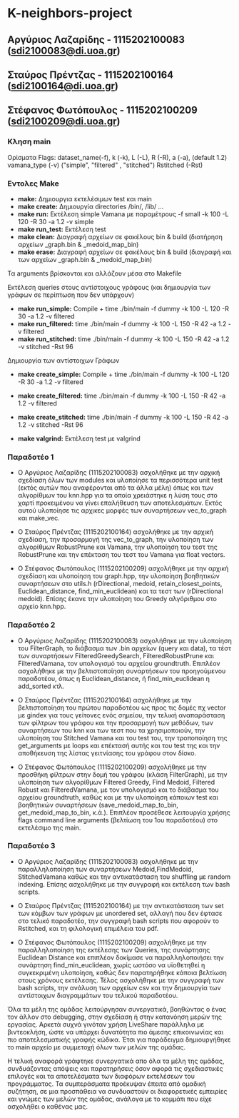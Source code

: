 # K-neighbors-project
## Αργύριος Λαζαρίδης  - 1115202100083 (sdi2100083@di.uoa.gr)
## Σταύρος Πρέντζας    - 1115202100164 (sdi2100164@di.uoa.gr) 
## Στέφανος Φωτόπουλος - 1115202100209 (sdi2100209@di.uoa.gr)


### Κληση main

Ορίσματα
Flags:     dataset_name(-f), 
            k (-k), 
            L (-L), 
            R (-R), 
            a (-a),                 (default 1.2)
            vamana_type (-v)        ("simple", "filtered" , "stitched")
            Rstitched (-Rst) 


### Εντολες Make

- **make:**             Δημιουργια εκτελέσιμων test και main
- **make create:**      Δημιουργία directories /bin/, /lib/ ... 
- **make run:**         Εκτέλεση simple Vamana με παραμέτρους -f small -k 100 -L 120 -R 30 -a 1.2 -v simple
- **make run_test:**    Εκτέλεση test 
- **make clean:**       Διαγραφή αρχείων σε φακέλους bin & build (διατήρηση αρχείων _graph.bin & _medoid_map_bin)
- **make erase:**       Διαγραφή αρχείων σε φακέλους bin & build (διαγραφή και των αρχείων _graph.bin & _medoid_map_bin)

Τα arguments βρίσκονται και αλλάζουν μέσα στο Makefile

Εκτέλεση queries στους αντίστοιχους γράφους (και δημιουργία των γράφων σε περίπτωση που δεν υπάρχουν)
- **make run_simple:**      Compile + time ./bin/main  -f dummy -k 100 -L 120 -R 30 -a 1.2 -v filtered 
- **make run_filtered:**    time ./bin/main  -f dummy -k 100 -L 150 -R 42 -a 1.2 -v filtered 
- **make run_stitched:**    time ./bin/main  -f dummy -k 100 -L 150 -R 42 -a 1.2 -v stitched -Rst 96

Δημιουργία των αντίστοιχων Γράφων
- **make create_simple:**      Compile + time ./bin/main  -f dummy -k 100 -L 120 -R 30 -a 1.2 -v filtered 
- **make create_filtered:**    time ./bin/main  -f dummy -k 100 -L 150 -R 42 -a 1.2 -v filtered 
- **make create_stitched:**    time ./bin/main  -f dummy -k 100 -L 150 -R 42 -a 1.2 -v stitched -Rst 96

- **make valgrind:**        Εκτέλεση test με valgrind


### Παραδοτέο 1
- Ο Αργύριος Λαζαρίδης (1115202100083) ασχολήθηκε με την αρχική σχεδίαση όλων των modules και υλοποίησε τα περισσότερα unit test (εκτός αυτών που αναφέρονται από τα άλλα μέλη) όπως και των αλγορίθμων του knn.hpp για τα οποία χρειάστηκε η λύση τους στο χαρτί προκειμένου να γίνει επαλήθευση των αποτελεσμάτων. Εκτός αυτού υλοποίησε τις αρχικες μορφές των συναρτήσεων vec_to_graph και make_vec.

- Ο Σταύρος Πρέντζας (1115202100164) ασχολήθηκε με την αρχική σχεδίαση, την προσαρμογή της vec_to_graph, την υλοποίηση των αλγορίθμων RobustPrune και Vamana, την υλοποίηση του τεστ της RobustPrune και την επέκταση του τεστ του Vamana για float vectors.

- Ο Στέφανος Φωτόπουλος (1115202100209) ασχολήθηκε με την αρχική σχεδίαση και υλοποίηση του graph.hpp, την υλοποίηση βοηθητικών συναρτήσεων στο utils.h (rDirectional, medoid, retain_closest_points, Euclidean_distance, find_min_euclidean) και τα τεστ των (rDirectional medoid). Επίσης έκανε την υλοποίηση του Greedy αλγόριθμου στο αρχείο knn.hpp.

### Παραδοτέο 2
- Ο Αργύριος Λαζαρίδης (1115202100083) ασχολήθηκε με την υλοποίηση του FilterGraph, το διάβασμα των .bin αρχείων (query και data), τα τέστ των συναρτήσεων FilteredGreedySearch, FilteredRobustPrune και FilteredVamana, τον υπολογισμό του αρχείου groundtruth. Επιπλέον ασχολήθηκε με την βελτιστοποίηση συναρτήσεων του προηγούμενου παραδοτέου, όπως η Εuclidean_distance, ή find_min_euclidean η add_sorted κτλ.

- Ο Σταύρος Πρέντζας (1115202100164) ασχολήθηκε με την βελτιστοποίηση του πρώτου παραδοτέου ως προς τις δομές πχ vector με gindex για τους γείτονες ενός σημείου, την τελική αναπαράσταση των φίλτρων του γράφου και την προσαρμογή των μεθόδων, των συναρτήσεων του knn και των τεστ που τα χρησιμοποιούν, την υλοποίηση του Stitched Vamana και του test του, την τροποποίηση της get_arguments με loops και επέκτασή αυτής και του test της και την αποθήκευση της λίστας γειτνίασης του γράφου στον δίσκο.

- Ο Στέφανος Φωτόπουλος (1115202100209) ασχολήθηκε με την προσθήκη φίλτρων στην δομή του γράφου (κλάση FilterGraph), με την υλοποίηση των αλγορίθμων Filtered Greedy, Find Medoid, Filtered Robust και FilteredVamana, με τον υπολογισμό και το διάβασμα του αρχείου groundtruth, καθώς και με την υλοποίηση κάποιων test και βοηθητικών συναρτήσεων (save_medoid_map_to_bin, get_medoid_map_to_bin, κ.ά.). Επιπλέον προσέθεσε λειτουργία χρήσης flags command line arguments (βελτίωση του 1ου παραδοτέου) στο εκτελέσιμο της main.




### Παραδοτέο 3
- Ο Αργύριος Λαζαρίδης (1115202100083) ασχολήθηκε με την παραλληλοποίηση των συναρτήσεων Medoid,FindMedoid, StitchedVamana καθώς και την αντικατάσταση του shuffling με random indexing. Επίσης ασχολήθηκε με την συγγραφή και εκτέλεση των bash scripts.


- Ο Σταύρος Πρέντζας (1115202100164) με την αντικατάσταση των set των κόμβων των γράφων με unordered set, αλλαγή που δεν έφτασε στο τελικό παραδοτέο, την συγγραφή bash scripts που αφορούν το Rstitched, και τη φιλολογική επιμέλεια του pdf.


- Ο Στέφανος Φωτόπουλος (1115202100209) ασχολήθηκε με την παραλληλοποίηση της εκτέλεσης των Queries, της συνάρτησης Euclidean Distance και επιπλέον δοκίμασε να παραλληλοποιήσει την συνάρτηση find_min_euclidean, χωρίς ωστόσο να υϊοθετηθεί η συγκεκριμένη υλοποίηση, καθώς δεν παρατηρήθηκε κάποια βελτίωση στους χρόνους εκτέλεσης. Τέλος ασχολήθηκε με την συγγραφή των bash scripts, την ανάλυση των αρχείων csv και την δημιουργία των αντίστοιχων διαγραμμάτων του τελικού παραδοτέου.

Όλα τα μέλη της ομάδας λειτούργησαν συνεργατικά, βοηθώντας ο ένας τον άλλον στο debugging, στην σχεδίαση ή στην κατανόηση μερών της εργασίας. Αρκετά συχνά γινόταν χρήση LiveShare παράλληλα με βιντεοκλήση, ώστε να υπάρχει δυνατότητα πιο άμεσης επικοινωνίας και πιο αποτελεσματικής γραφής κώδικα. Έτσι για παράδειγμα δημιουργήθηκε το main αρχείο με συμμετοχή όλων των μελών της ομάδας.

Η τελική αναφορά γράφτηκε συνεργατικά απο όλα τα μέλη της ομάδας, συνδυάζοντας απόψεις και παρατηρήσεις όσον αφορά τις σχεδιαστικές επιλογές και τα αποτελέσματα των διαφόρων εκτελέσεων του προγράμματος. Τα συμπεράσματα προέκυψαν έπειτα από ομαδική συζήτηση, σε μια προσπάθεια να συνδυαστούν οι διαφορετικές εμπειρίες και γνώμες των μελών της ομάδας, ανάλογα με το κομμάτι που είχε ασχολήθει ο καθένας μας.